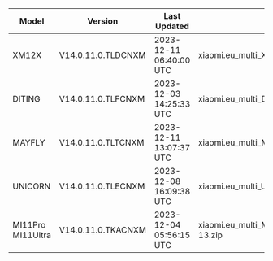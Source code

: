 | Model | Version | Last Updated | File Name | Size | Download Link |
| ---- | ---- | ---- | ---- | ---- | ---- |
| XM12X | V14.0.11.0.TLDCNXM | 2023-12-11 06:40:00 UTC | xiaomi.eu_multi_XM12X_V14.0.11.0.TLDCNXM_v14-13.zip | 4.4 GB | [SourceForge](https://sourceforge.net/projects/xiaomi-eu-multilang-miui-roms/files/xiaomi.eu/MIUI-STABLE-RELEASES/MIUIv14/xiaomi.eu_multi_XM12X_V14.0.11.0.TLDCNXM_v14-13.zip/download) |
| DITING | V14.0.11.0.TLFCNXM | 2023-12-03 14:25:33 UTC | xiaomi.eu_multi_DITING_V14.0.11.0.TLFCNXM_v14-13.zip | 5.2 GB | [SourceForge](https://sourceforge.net/projects/xiaomi-eu-multilang-miui-roms/files/xiaomi.eu/MIUI-STABLE-RELEASES/MIUIv14/xiaomi.eu_multi_DITING_V14.0.11.0.TLFCNXM_v14-13.zip/download) |
| MAYFLY | V14.0.11.0.TLTCNXM | 2023-12-11 13:07:37 UTC | xiaomi.eu_multi_MAYFLY_V14.0.11.0.TLTCNXM_v14-13.zip | 5.0 GB | [SourceForge](https://sourceforge.net/projects/xiaomi-eu-multilang-miui-roms/files/xiaomi.eu/MIUI-STABLE-RELEASES/MIUIv14/xiaomi.eu_multi_MAYFLY_V14.0.11.0.TLTCNXM_v14-13.zip/download) |
| UNICORN | V14.0.11.0.TLECNXM | 2023-12-08 16:09:38 UTC | xiaomi.eu_multi_UNICORN_V14.0.11.0.TLECNXM_v14-13.zip | 5.3 GB | [SourceForge](https://sourceforge.net/projects/xiaomi-eu-multilang-miui-roms/files/xiaomi.eu/MIUI-STABLE-RELEASES/MIUIv14/xiaomi.eu_multi_UNICORN_V14.0.11.0.TLECNXM_v14-13.zip/download) |
| MI11Pro MI11Ultra | V14.0.11.0.TKACNXM | 2023-12-04 05:56:15 UTC | xiaomi.eu_multi_MI11Pro_MI11Ultra_V14.0.11.0.TKACNXM_v14-13.zip | 5.0 GB | [SourceForge](https://sourceforge.net/projects/xiaomi-eu-multilang-miui-roms/files/xiaomi.eu/MIUI-STABLE-RELEASES/MIUIv14/xiaomi.eu_multi_MI11Pro_MI11Ultra_V14.0.11.0.TKACNXM_v14-13.zip/download) |
